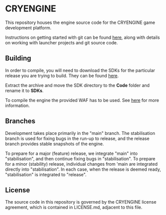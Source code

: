 # CRYENGINE
This repository houses the engine source code for the CRYENGINE game development platform.

Instructions on getting started with git can be found [here](http://docs.cryengine.com/display/CEPROG/Getting+Started+with+git), along with details on working with launcher projects and git source code.


## Building
In order to compile, you will need to download the SDKs for the particular release you are trying to build. They can be found [here](https://github.com/CRYTEK-CRYENGINE/CRYENGINE/releases).

Extract the archive and move the SDK directory to the **Code** folder and rename it to **SDKs**. 

To compile the engine the provided WAF has to be used. See [here](http://docs.cryengine.com/display/CEPROG/Getting+Started+with+WAF) for more information.


## Branches
Development takes place primarily in the "main" branch. The stabilisation branch is used for fixing bugs in the run-up to release, and the release branch provides stable snapshots of the engine.

To prepare for a major (feature) release, we integrate "main" into "stabilisation", and then continue fixing bugs in "stabilisation". To prepare for a minor (stability) release, individual changes from 'main are integrated directly into "stabilisation". In each case, when the release is deemed ready, "stabilisation" is integrated to "release".


## License
The source code in this repository is governed by the CRYENGINE license agreement, which is contained in LICENSE.md, adjacent to this file.
